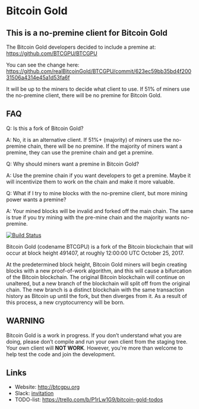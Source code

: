# Bitcoin Gold

## This is a no-premine client for Bitcoin Gold

The Bitcoin Gold developers decided to include a premine at: https://github.com/BTCGPU/BTCGPU

You can see the change here:
https://github.com/realBitcoinGold/BTCGPU/commit/623ec59bb35bd4f20031506a4314e45a1d53fa6f

It will be up to the miners to decide what client to use.  If 51% of miners use the no-premine client, there will be no premine for Bitcoin Gold.

## FAQ

Q: Is this a fork of Bitcoin Gold?

A: No, it is an alternative client.  If 51%+ (majority) of miners use the no-premine chain, there will be no premine.  If the majority of miners want a premine, they can use the premine chain and get a premine.

Q: Why should miners want a premine in Bitcoin Gold?

A: Use the premine chain if you want developers to get a premine.  Maybe it will incentivize them to work on the chain and make it more valuable.

Q: What if I try to mine blocks with the no-premine client, but more mining power wants a premine?

A: Your mined blocks will be invalid and forked off the main chain.  The same is true if you try mining with the pre-mine chain and the majority wants no-premine.

[![Build Status](https://travis-ci.org/BTCGPU/BTCGPU.svg?branch=master)](https://travis-ci.org/BTCGPU/BTCGPU)

Bitcoin Gold (codename BTCGPU) is a fork of the Bitcoin blockchain that will occur at block height 491407, at roughly 12:00:00 UTC October 25, 2017.

At the predetermined block height, Bitcoin Gold miners will begin creating blocks with a new proof-of-work algorithm, and this will cause a bifurcation of the Bitcoin blockchain. The original Bitcoin blockchain will continue on unaltered, but a new branch of the blockchain will split off from the original chain. The new branch is a distinct blockchain with the same transaction history as Bitcoin up until the fork, but then diverges from it. As a result of this process, a new cryptocurrency will be born.

## WARNING

Bitcoin Gold is a work in progress. If you don’t understand what you are doing, please don’t compile and run your own client from the staging tree. Your own client will **NOT WORK**. However, you're more than welcome to help test the code and join the development.

## Links

* Website: http://btcgpu.org
* Slack: [invitation](https://join.slack.com/t/bitcoin-gold/shared_invite/enQtMjU5NjgyMTQ4ODA3LWI2Y2YyNzdlOTRiZjRiMDYyMTc5ZjNkYWI3MjQ4NWFlNDAzNGJjMzgzYTNlOTNlMzZjNjI0YjA0ZmE5YjEwNDA)
* TODO-list: https://trello.com/b/P1rLw1G9/bitcoin-gold-todos
